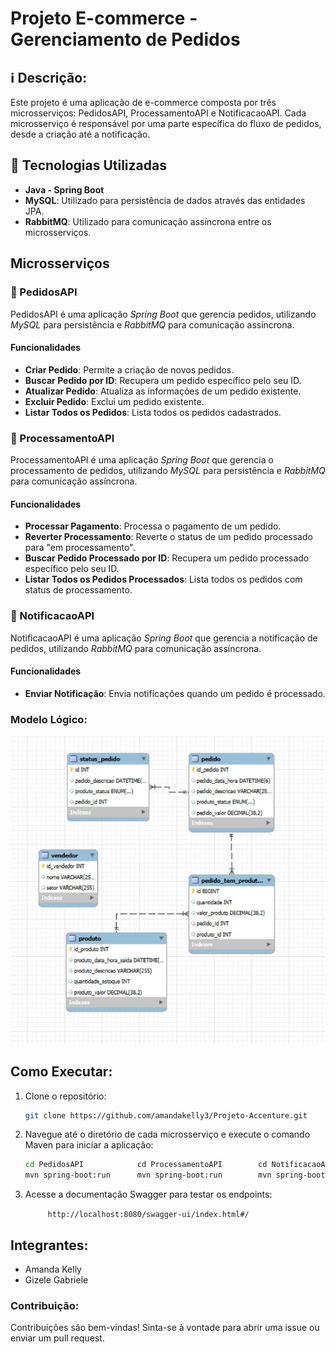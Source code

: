 # Projeto E-commerce - Gerenciamento de Pedidos

## ℹ️ Descrição:

Este projeto é uma aplicação de e-commerce composta por três microsserviços: PedidosAPI, ProcessamentoAPI e NotificacaoAPI. Cada microsserviço é responsável por uma parte específica do fluxo de pedidos, desde a criação até a notificação.

## 🔎 Tecnologias Utilizadas

- **Java - Spring Boot**
- **MySQL**: Utilizado para persistência de dados através das entidades JPA.
- **RabbitMQ**: Utilizado para comunicação assíncrona entre os microsserviços.

## Microsserviços

### 🛒 PedidosAPI

PedidosAPI é uma aplicação *Spring Boot* que gerencia pedidos, utilizando *MySQL* para persistência e *RabbitMQ* para comunicação assíncrona.

#### Funcionalidades

- **Criar Pedido**: Permite a criação de novos pedidos.
- **Buscar Pedido por ID**: Recupera um pedido específico pelo seu ID.
- **Atualizar Pedido**: Atualiza as informações de um pedido existente.
- **Excluir Pedido**: Exclui um pedido existente.
- **Listar Todos os Pedidos**: Lista todos os pedidos cadastrados.

### 🔗 ProcessamentoAPI

ProcessamentoAPI é uma aplicação *Spring Boot* que gerencia o processamento de pedidos, utilizando *MySQL* para persistência e *RabbitMQ* para comunicação assíncrona.

#### Funcionalidades

- **Processar Pagamento**: Processa o pagamento de um pedido.
- **Reverter Processamento**: Reverte o status de um pedido processado para "em processamento".
- **Buscar Pedido Processado por ID**: Recupera um pedido processado específico pelo seu ID.
- **Listar Todos os Pedidos Processados**: Lista todos os pedidos com status de processamento.


### 📍 NotificacaoAPI

NotificacaoAPI é uma aplicação *Spring Boot* que gerencia a notificação de pedidos, utilizando *RabbitMQ* para comunicação assíncrona.

#### Funcionalidades

- **Enviar Notificação**: Envia notificações quando um pedido é processado.



### Modelo Lógico:
![ModeloLogico](docs/imagens/diagramaloja.jpeg)

## Como Executar:

1. Clone o repositório:
   ```sh
   git clone https://github.com/amandakelly3/Projeto-Accenture.git
   ```

2. Navegue até o diretório de cada microsserviço e execute o comando Maven para iniciar a aplicação:
   ```sh
   cd PedidosAPI            cd ProcessamentoAPI        cd NotificacaoAP
   mvn spring-boot:run      mvn spring-boot:run        mvn spring-boot:run
   ```

3. Acesse a documentação Swagger para testar os endpoints:
   
     ```      http://localhost:8080/swagger-ui/index.html#/        ```



## Integrantes:
- Amanda Kelly
- Gizele Gabriele

### Contribuição:

Contribuições são bem-vindas! Sinta-se à vontade para abrir uma issue ou enviar um pull request.
